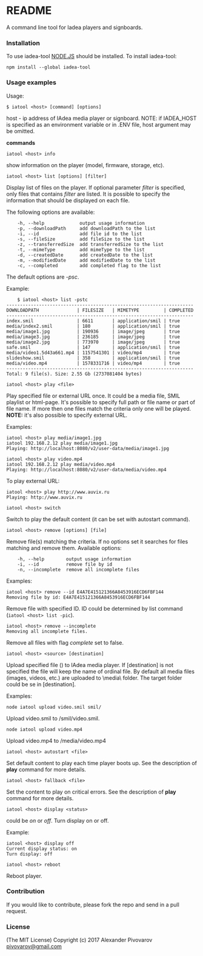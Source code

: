 # README #

A command line tool for Iadea players and signboards.

### Installation ###
To use iadea-tool [NODE.JS](https://nodejs.org/) should be installed.
To install iadea-tool:
```
npm install --global iadea-tool
```

### Usage examples ###
Usage: 

```
$ iatool <host> [command] [options]
```

host - ip address of IAdea media player or signboard. 
NOTE: if IADEA_HOST is specified as an environment variable or in .ENV file, host argument may be omitted.

**commands**

```iatool <host> info```

show information on the player (model, firmware, storage, etc).

```iatool <host> list [options] [filter]```

Display list of files on the player. If optional parameter *filter* is specified, only files that contains *filter* are listed.
It is possible to specify the information that should be displayed on each file.

The following options are available:

```  
    -h, --help             output usage information
    -p, --downloadPath     add downloadPath to the list
    -i, --id               add file id to the list
    -s, --fileSize         add fileSize to the list
    -z, --transferredSize  add transferredSize to the list
    -t, --mimeType         add mimeType to the list
    -d, --createdDate      add createdDate to the list
    -m, --modifiedDate     add modifiedDate to the list
    -c, --completed        add completed flag to the list
```

The default options are *-psc*.

Example:
```
    $ iatool <host> list -pstc
---------------------------------------------------------------------
DOWNLOADPATH              | FILESIZE   | MIMETYPE         | COMPLETED
---------------------------------------------------------------------
index.smil                | 6611       | application/smil | true     
media/index2.smil         | 180        | application/smil | true     
media/image1.jpg          | 190936     | image/jpeg       | true     
media/image3.jpg          | 236185     | image/jpeg       | true     
media/image2.jpg          | 773970     | image/jpeg       | true     
safe.smil                 | 147        | application/smil | true     
media/video1.5d43a661.mp4 | 1157541301 | video/mp4        | true     
slideshow.smil            | 358        | application/smil | true     
media/video.mp4           | 1578331716 | video/mp4        | true     
---------------------------------------------------------------------
Total: 9 file(s). Size: 2.55 Gb (2737081404 bytes)
```

```iatool <host> play <file>```

Play specified file or external URL once. It could be a media file, SMIL playlist or html-page.
It's possible to specify full path or file name or part of file name. 
If more then one files match the criteria only one will be played.
**NOTE:** it's also possible to specify external URL.

Examples:

```
iatool <host> play media/image1.jpg
iatool 192.168.2.12 play media/image1.jpg
Playing: http://localhost:8080/v2/user-data/media/image1.jpg
```

```
iatool <host> play video.mp4
iatool 192.168.2.12 play media/video.mp4
Playing: http://localhost:8080/v2/user-data/media/video.mp4
```

To play external URL:

```
iatool <host> play http://www.auvix.ru
Playing: http://www.auvix.ru
```

```iatool <host> switch```

Switch to play the default content (it can be set with autostart command).

```iatool <host> remove [options] [file]```

Remove file(s) matching the criteria. If no options set it searches for files matching *<file>* and remove them.
Available options:

```
    -h, --help        output usage information
    -i, --id          remove file by id
    -n, --incomplete  remove all incomplete files
```

Examples:

```
iatool <host> remove --id E4A7E415121366A8453916ECD6FBF144
Removing file by id: E4A7E415121366A8453916ECD6FBF144
```

Remove file with specified ID. ID could be determined by list command (```iatool <host> list -pic```).

```
iatool <host> remove --incomplete                         
Removing all incomplete files.
```

Remove all files with flag *complete* set to false.

```iatool <host> <source> [destination]```

Upload specified file (<source>) to IAdea media player.
If [destination] is not specified the file will keep the name of ordinal file.
By default all media files (images, videos, etc.) are uploaded to \media\ folder.
The target folder could be se in [destination].

Examples:

```
node iatool upload video.smil smil/
```

Upload video.smil to /smil/video.smil.


```
node iatool upload video.mp4
```

Upload video.mp4 to /media/video.mp4

```iatool <host> autostart <file>```

Set default content to play each time player boots up.
See the description of **play** command for more details.

```iatool <host> fallback <file>```

Set the content to play on critical errors.
See the description of **play** command for more details.

```iatool <host> display <status>```

<status> could be *on* or *off*. Turn display on or off.

Example:

```
iatool <host> display off    
Current display status: on
Turn display: off
```

```iatool <host> reboot```

Reboot player.



### Contribution ###

If you would like to contribute, please fork the repo and send in a pull request.

### License ###

(The MIT License)
Copyright (c) 2017 Alexander Pivovarov <pivovarov@gmail.com>